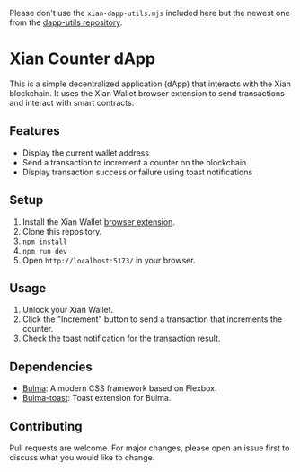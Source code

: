 Please don't use the `xian-dapp-utils.mjs` included here but the newest one from the [dapp-utils repository](https://github.com/xian-network/dapp-utils).

# Xian Counter dApp

This is a simple decentralized application (dApp) that interacts with the Xian blockchain. It uses the Xian Wallet browser extension to send transactions and interact with smart contracts.

## Features

- Display the current wallet address
- Send a transaction to increment a counter on the blockchain
- Display transaction success or failure using toast notifications

## Setup

1. Install the Xian Wallet [browser extension](https://chromewebstore.google.com/search/xian%20wallet).
2. Clone this repository.
3. `npm install`
4. `npm run dev`
3. Open `http://localhost:5173/` in your browser.

## Usage

1. Unlock your Xian Wallet.
2. Click the "Increment" button to send a transaction that increments the counter.
3. Check the toast notification for the transaction result.

## Dependencies

- [Bulma](https://bulma.io/): A modern CSS framework based on Flexbox.
- [Bulma-toast](https://rfoel.com/bulma-toast/): Toast extension for Bulma.

## Contributing

Pull requests are welcome. For major changes, please open an issue first to discuss what you would like to change.
